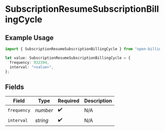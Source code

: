 # SubscriptionResumeSubscriptionBillingCycle

## Example Usage

```typescript
import { SubscriptionResumeSubscriptionBillingCycle } from "open-billing/models/operations";

let value: SubscriptionResumeSubscriptionBillingCycle = {
  frequency: 932394,
  interval: "<value>",
};
```

## Fields

| Field              | Type               | Required           | Description        |
| ------------------ | ------------------ | ------------------ | ------------------ |
| `frequency`        | *number*           | :heavy_check_mark: | N/A                |
| `interval`         | *string*           | :heavy_check_mark: | N/A                |
